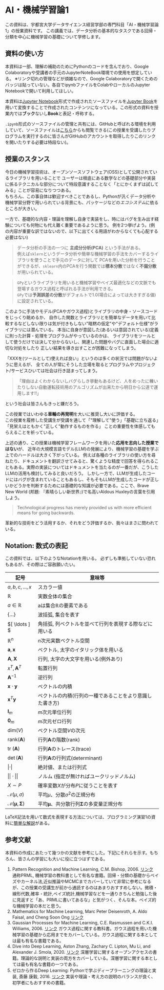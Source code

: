 # AI・機械学習論1

この資料は、宇都宮大学データサイエンス経営学部の専門科目「AI・機械学習論1」の授業資料です。
この講義では、データ分析の基本的なタスクである回帰・分類を中心に機械学習の基礎について学修します。


## 資料の使い方

本資料は一部、理解の補助のためにPythonのコードを含んでおり、Google Colaboratoryや受講者の手元のJupyterNoteBook環境での使用を想定している。
※リンク切れの管理などが煩雑なので、Google Colaboratoryで開くためのバッジは貼っていない。各自でipynbファイルをColabやローカルのJupyter Notebookで開いて利用してほしい。

本資料は[Jupyter Notebook](https://github.com/jupyter/notebook)形式で作成されたソースファイルを[Jupyter Book](https://jupyterbook.org/en/stable/intro.html)を用いて変換することで作成されたコンテンツになっている。この形式の資料を授業内では**ブック**ないし**Book**と表記・呼称する。

`.ipynb`形式のソースファイルの管理と共有には、GitHubと呼ばれる環境を利用していて、ソースファイルは[こちら](https://github.com/SotaYoshida/AIML1)からも閲覧できる(この授業を受講したりプログラムを実行するのに皆さんがGitHubのアカウントを取得したりこのリンクを開いたりする必要は特段ない)。

   
## 授業のスタンス

今日の機械学習技術は、オープンソースソフトウェア(OSS)として公開されているライブラリを用いることで
ユーザーは根底にある数学などの基礎部分や実装に係るテクニカルな部分について特段意識することなく「とにかくまずは試してみる」ことが容易になりつつある。  
もちろん、この事自体は歓迎すべきことであるし、Pythonが汎くデータ分析や機械学習分野で用いられている背景にも、パッケージなどの*エコシステム*に依るところが大きい。

一方で、基礎的な内容・理論を理解し自身で実装をし、時にはバグを生み出す経験についても何物にも代え難く重要であるように思う。
例を2つ挙げよう。(例の内容が重要な訳ではないので、以下に出てくる用語がわからなくても心配する必要はない)

>データ分析の手法の一つに **主成分分析(PCA)** という手法がある。  
例えば`sklern`というデータ分析や簡単な機械学習の手法をカバーするライブラリを使うことで手元のデータに対して
PCAを用いた分析を行うことができるが、`sklearn`内のPCAを行う関数では**標本分散**ではなく**不偏分散**が用いられている。

>`GPy`というライブラリを用いると機械学習やベイズ最適化などの文脈でも登場するガウス過程と呼ばれる手法が利用できる。  
`GPy`では**予測誤差の分散**がデフォルトで1.0(場合によっては大きすぎる値)に設定されている。

このように手法やモデル(PCAやガウス過程)とライブラリの中身・ソースコードをじっくり眺めるか、
自作した関数とライブラリとを簡単なデータを用いて比較するなどしない限りは気が付きもしない"暗黙の仮定"や"デフォルト仕様"がライブラリには潜んでいる。
本当に自身が意図した(あるいは意図されている)定義に則った計算・処理をプログラムがやっているのかは、
ライブラリをツールとして使うだけでは決して分からないし、関連した問題やバグに直面した場合に適切な対処をしたり
正しい結果を導き出すことが困難になってしまう。  


「XXXを(ツールとして)使えれば良い」というのは多くの状況では問題がないように思えるが、
全ての人が常にそうした立場を取るとプログラムやプロジェクト/サービスひいては社会は行き詰まってしまう。  
>「理由はよくわからないしバグらしき挙動もあるけど、人をめったに轢いたりしない自動運転技術用のアルゴリズムが出来たから明日から公道で運用します!!」

という社会は皆さんもきっと嫌だろう。

この授業ではいわゆる**車輪の再発明**を大いに推奨し大いに評価する。  
この授業を履修した受講生が受講を通して「"理解して"使う」「基礎に立ち返る」「見栄えはともかく"正しく"動作するものを作る」 ことの重要性を体感してもらえることを祈っている。  


上述の通り、この授業は機械学習フレームワークを用いた**応用を志向した授業ではない**が、
近年の大規模言語モデル(LLM)の発展により、機械学習の基礎を学ぶ上でのハードルは大きく下がっている。
例えば各種のライブラリの使い方を尋ねたり、ドキュメントを翻訳させてみると、驚くような精度で回答を得られることもある。実際の実装についてはドキュメントを当たるのが一番だが、こうしたLLMの活用も検討してみると良いだろう。
しかし一方で、LLMが生成したコードにはバグが含まれていることもあるし、そもそもLLMが生成したコードが正しいかどうかを判断するためには基礎的な知識が必要である。ここで、Brave New World (邦題: 『素晴らしい新世界』)で名高いAldous Huxleyの言葉を引用しよう。

> Technological progress has merely provided us with more efficient means for going backwards.

革新的な技術をどう活用するか、それをどう評価するか、我々はまさに問われている。

## Notation: 数式の表記

この資料では、以下のようなNotationを用いる。
必ずしも準拠していない恐れもあるが、その際はご容赦願いたい。

| 記号 | 意味等 | 
| --- | --- |
| $a, b, c, ..., x$ | スカラー値|
| $\mathbb{R}$ | 実数全体の集合|
| $a \in \mathbb{R}$ | aは集合$\mathbb{R}$の要素である|
| $\{ \ldots \}$ | 波括弧, 集合を表す|
| $[ \ldots ] $ | 角括弧, 列ベクトルを並べて行列を表現する際などに用いる|
| $\mathbb{R}^n$ | $n$次元実数ベクトル空間|
| $\mathbf{a}, \mathbf{x}$ | ベクトル, 太字のイタリック体を用いる |
| $\mathbf{A}, \mathbf{X}$ | 行列, 太字の大文字を用いる(例外あり) |
| $x^T, \mathbf{A}^T$ | 転置行列 |
| $\mathbf{A}^{-1}$ | 逆行列 |
| $\mathbf{x} \cdot \mathbf{y}$| ベクトルの内積|
| $\mathbf{x}^T  \mathbf{y}$ | ベクトルの内積(行列の一種であることをより意識した書き方)|
| $\mathbf{I}_m$ | $m$次元単位行列|
| $\mathbf{0}_m$ | $m$次元ゼロ行列|
| $\mathrm{dim}(V)$ | ベクトル空間$V$の次元|
| $\mathrm{rank}(\mathbf{A})$ | 行列$\mathbf{A}$の階数(rank)|
| tr $(\mathbf{A})$ | 行列$\mathbf{A}$のトレース(trace)|
| $\det (\mathbf{A})$ | 行列$\mathbf{A}$の行列式(determinant)|
| $\| \cdot \|$ | 絶対値、または行列式|
| $\|\| \cdot \|\|$ | ノルム (指定が無ければユークリッドノルム)|
| $X \sim P$ | 確率変数$X$が分布$P$に従うことを表す|
| $\mathcal{N}(\mu, \sigma)$ | 平均$\mu$、分散$\sigma^2$の正規分布|
| $\mathcal{N}(\boldsymbol{\mu}, \mathbf{\Sigma})$ | 平均$\boldsymbol{\mu}$、共分散行列$\mathbf{\Sigma}$の多変量正規分布|


LaTeX記法を用いて数式を表現する方法については、プログラミング演習1の資料に[簡単な解説](https://sotayoshida.github.io/Lecture_DataScience/notebooks/LaTeX_in_markdown.html)がある。


## 参考文献

本資料の作成にあたって幾つかの文献を参考にした。下記にそれらを示す。もちろん、皆さんの学習にも大いに役に立つはずである。

1. Pattern Recognition and Machine Learning, C.M. Bishop, 2006. [リンク](https://www.microsoft.com/en-us/research/people/cmbishop/prml-book/)  
    通称PRML, 機械学習の教科書として有名な書籍。回帰・分類の基礎からベイズやカーネル法,近似推論やMCMCまでカバーしていて非常に参考になるが、この授業の受講生が前から通読するのはあまりおすすめしない。微積・線形代数,確率・統計,ベイズ統計,機械学習などを一通りきちんと勉強した後に見返すと「あ、PRMLに書いてあるな」と気がつく、そんな本。ベイズ的な機械学習の本だと思う。
2. Mathematics for Machine Learning, Marc Peter Deisenroth, A. Aldo Faisal, and Cheng Soon Ong [リンク](https://mml-book.github.io/)
3. Gaussian Processes for Machine Learning, C.E. Rasmussen and C.K.I. Williams, 2006. [リンク](http://www.gaussianprocess.org/gpml/)
    ガウス過程に関する教科書。ガウス過程を用いた機械学習の基礎から応用までをカバーしている。ガウス過程に関する本としては最も有名な書籍である。
4. Dive into Deep Learning, Aston Zhang, Zachary C. Lipton, Mu Li, and Alexander J. Smola, 2020. [リンク](https://d2l.ai/)
    深層学習に関するオープンアクセスの書籍。理論的な説明と実装の両方をカバーしている。深層学習に関する本としては最も有名な書籍の一つである。
5. ゼロから作るDeep Learning: Pythonで学ぶディープラーニングの理論と実装, 斎藤 康毅, 2016. [リンク](https://www.oreilly.co.jp/books/9784873117584/)
    実装や理論・考え方の説明のバランスが良く、初学者にもおすすめの書籍。
